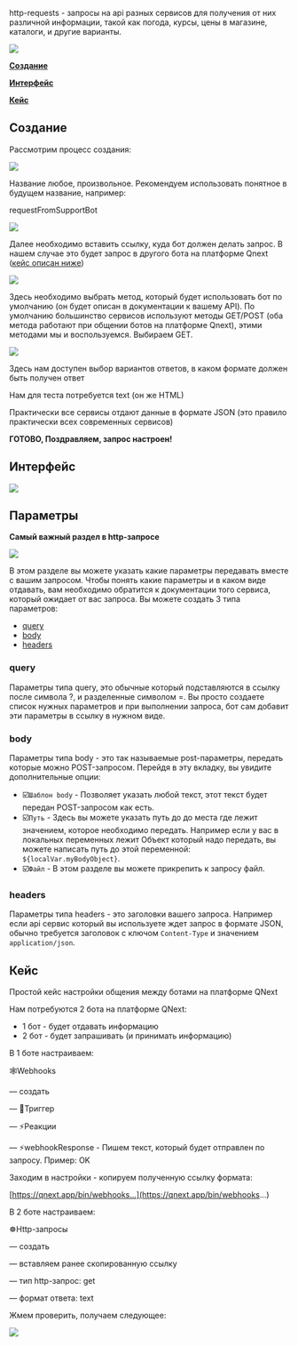 http-requests - запросы на api разных сервисов для получения от них различной информации, такой как погода, курсы, цены в магазине, каталоги, и другие варианты.

![](./1.png)

[**Создание**](#создание)

[**Интерфейс**](#интерфеис)

[**Кейс**](#кеис)
## Создание

Рассмотрим процесс создания:

![](./2.png)

Название любое, произвольное. Рекомендуем использовать понятное в будущем название, например: 

requestFromSupportBot

![](./3.png)

Далее необходимо вставить ссылку, куда бот должен делать запрос. В нашем случае это будет запрос в другого бота на платформе Qnext ([кейс описан ниже](#инструкция))

![](./4.png)

Здесь необходимо выбрать метод, который будет использовать бот по умолчанию (он будет описан в документации к вашему API). По умолчанию большинство сервисов используют методы GET/POST (оба метода работают при общении ботов на платформе Qnext), этими методами мы и воспользуемся. Выбираем GET.

![](./5.png)

Здесь нам доступен выбор вариантов ответов, в каком формате должен быть получен ответ

Нам для теста потребуется text (он же HTML)

Практически все сервисы отдают данные в формате JSON (это правило практически всех современных сервисов)

**ГОТОВО, Поздравляем, запрос настроен!**
## Интерфейс

![](./6.png)


## Параметры

**Самый важный раздел в http-запросе**

![](./7.png)

В этом разделе вы можете указать какие параметры передавать вместе с вашим запросом. Чтобы понять какие параметры и в каком виде отдавать, вам необходимо обратится к документации того сервиса, который ожидает от вас запроса. Вы можете создать 3 типа параметров:
* [query](#query)
* [body](#body)
* [headers](#headers)
### query

Параметры типа query, это обычные который подставляются в ссылку после символа ?, и разделенные символом =. Вы просто создаете список нужных параметров и при выполнении запроса, бот сам добавит эти параметры в ссылку в нужном виде.
### body

Параметры типа body - это так называемые post-параметры, передать которые можно POST-запросом. Перейдя в эту вкладку, вы увидите дополнительные опции:
* ☑️`Шаблон body` - Позволяет указать любой текст, этот текст будет передан POST-запросом как есть.
* ☑️`Путь` - Здесь вы можете указать путь до до места где лежит значением, которое необходимо передать. Например если у вас в локальных переменных лежит Объект который надо передать, вы можете написать путь до этой переменной: `${localVar.myBodyObject}`.
* ☑️`Файл` - В этом разделе вы можете прикрепить к запросу файл.
### headers

Параметры типа headers - это заголовки вашего запроса. Например если api сервис который вы используете ждет запрос в формате JSON, обычно требуется заголовок с ключом `Content-Type` и значением `application/json`. 


## Кейс

Простой кейс настройки общения между ботами на платформе QNext

Нам потребуются 2 бота на платформе QNext:
 * 1 бот - будет отдавать информацию
 * 2 бот - будет запрашивать (и принимать информацию)

В 1 боте настраиваем:

🕸Webhooks 

— создать 

— 🔗Триггер 

— ⚡️Реакции 

— ⚡️webhookResponse - Пишем текст, который будет отправлен по запросу. Пример: OK

Заходим в настройки - копируем полученную ссылку формата:

[https://qnext.app/bin/webhooks...](https://qnext.app/bin/webhooks...)



В 2 боте настраиваем:

☸️Http-запросы 

— создать 

— вставляем ранее скопированную ссылку 

— тип http-запрос: get 

— формат ответа: text



Жмем проверить, получаем следующее:

![](./8.png)
